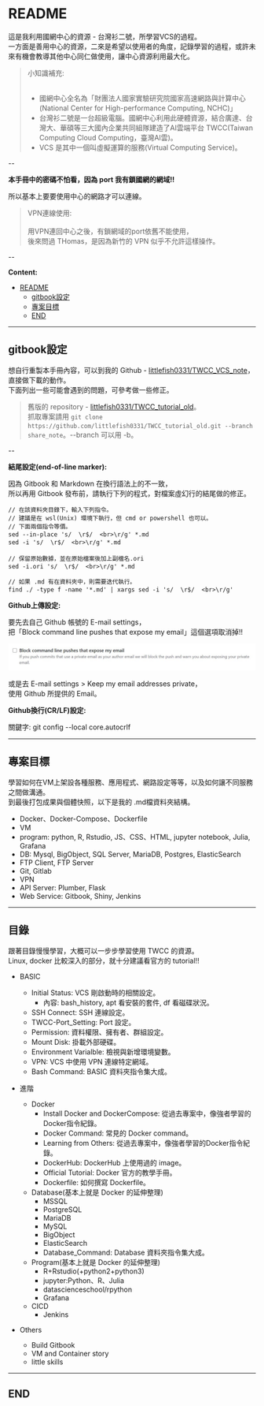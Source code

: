 # README

<!-- X副對員工這麼壞= =，那公司的產品我還不用爆! -->
<!-- 把資源用到大爆炸的那一種XDD~ -->

<!-- 目前規劃將此比較作為第12屆-IT邦幫忙鐵人賽。 -->
<!-- 主軸是教學使用台灣的超級電腦-台灣衫二號TWCC，其底下的虛擬運算資源。 -->
<!-- 次要是學習 Docker 操作，架設自己的雲算環境與服務。 -->

這是我利用國網中心的資源 - 台灣衫二號，所學習VCS的過程。  <br>
一方面是善用中心的資源，二來是希望以使用者的角度，記錄學習的過程，或許未來有機會教導其他中心同仁做使用，讓中心資源利用最大化。

> 小知識補充:  <br>
>  <br>
> - 國網中心全名為「財團法人國家實驗研究院國家高速網路與計算中心(National Center for High-performance Computing, NCHC)」  <br>
> - 台灣衫二號是一台超級電腦。國網中心利用此硬體資源，結合廣達、台灣大、華碩等三大國內企業共同組隊建造了AI雲端平台 TWCC(Taiwan Computing Cloud Computing，臺灣AI雲)。  <br>
> - VCS 是其中一個叫虛擬運算的服務(Virtual Computing Service)。

--

**本手冊中的密碼不怕看，因為 port 我有鎖國網的網域!!**

所以基本上要要使用中心的網路才可以連線。

> VPN連線使用:  <br>
>  <br>
> 用VPN連回中心之後，有鎖網域的port依舊不能使用，  <br>
> 後來問過 THomas，是因為新竹的 VPN 似乎不允許這樣操作。

--

**Content:**

<!-- TOC -->

- [README](#readme)
  - [gitbook設定](#gitbook設定)
  - [專案目標](#專案目標)
  - [END](#end)

<!-- /TOC -->

---

## gitbook設定

想自行重製本手冊內容，可以到我的 Github - [littlefish0331/TWCC_VCS_note](https://github.com/littlefish0331/TWCC_VCS_note)，直接做下載的動作。  <br>
下面列出一些可能會遇到的問題，可參考做一些修正。

> 舊版的 repository - [littlefish0331/TWCC_tutorial_old](https://github.com/littlefish0331/TWCC_tutorial_old)。  <br>
> 抓取專案請用 `git clone https://github.com/littlefish0331/TWCC_tutorial_old.git --branch share_note`。--branch 可以用 -b。

--

**結尾設定(end-of-line marker):**

因為 Gitbook 和 Markdown 在換行語法上的不一致，  <br>
所以再用 Gitbook 發布前，請執行下列的程式，對檔案虛幻行的結尾做的修正。

```{bash}
// 在該資料夾目錄下，輸入下列指令。
// 建議是在 wsl(Unix) 環境下執行，但 cmd or powershell 也可以。
// 下面兩個指令等價。
sed --in-place 's/  \r$/  <br>\r/g' *.md
sed -i 's/  \r$/  <br>\r/g' *.md

// 保留原始數據，並在原始檔案後加上副檔名.ori
sed -i.ori 's/  \r$/  <br>\r/g' *.md
```

```{bash}
// 如果 .md 有在資料夾中，則需要迭代執行。
find ./ -type f -name '*.md' | xargs sed -i 's/  \r$/  <br>\r/g'
```

**Github上傳設定:**

要先去自己 Github 帳號的 E-mail settings，  <br>
把「Block command line pushes that expose my email」這個選項取消掉!!

![github_email_setting_command_line](./image/github_email_setting_command_line.jpg)

或是去 E-mail settings > Keep my email addresses private，  <br>
使用 Github 所提供的 Email。

**Github換行(CR/LF)設定:**

關鍵字: git config --local core.autocrlf

---

## 專案目標

學習如何在VM上架設各種服務、應用程式、網路設定等等，以及如何讓不同服務之間做溝通。  <br>
到最後打包成果與個體快照，以下是我的 .md檔資料夾結構。

- Docker、Docker-Compose、Dockerfile
- VM
- program: python, R, Rstudio, JS、CSS、HTML, jupyter notebook, Julia, Grafana
- DB: Mysql, BigObject, SQL Server, MariaDB, Postgres, ElasticSearch
- FTP Client, FTP Server
- Git, Gitlab
- VPN
- API Server: Plumber, Flask
- Web Service: Gitbook, Shiny, Jenkins

---

## 目錄

跟著目錄慢慢學習，大概可以一步步學習使用 TWCC 的資源。  <br>
Linux, docker 比較深入的部分，就十分建議看官方的 tutorial!!

- BASIC
  - Initial Status: VCS 剛啟動時的相關設定。
    - 內容: bash_history, apt 看安裝的套件, df 看磁碟狀況。
  - SSH Connect: SSH 連線設定。
  - TWCC-Port_Setting: Port 設定。
  - Permission: 資料權限、擁有者、群組設定。
  - Mount Disk: 掛載外部硬碟。
  - Environment Varialble: 檢視與新增環境變數。
  - VPN: VCS 中使用 VPN 連線特定網域。
  - Bash Command: BASIC 資料夾指令集大成。

- 進階
  - Docker
    - Install Docker and DockerCompose: 從過去專案中，像強者學習的Docker指令紀錄。
    - Docker Command: 常見的 Docker command。
    - Learning from Others: 從過去專案中，像強者學習的Docker指令紀錄。
    - DockerHub: DockerHub 上使用過的 image。 
    - Official Tutorial: Docker 官方的教學手冊。
    - Dockerfile: 如何撰寫 Dockerfile。
  - Database(基本上就是 Docker 的延伸整理)
    - MSSQL
    - PostgreSQL
    - MariaDB
    - MySQL
    - BigObject
    - ElasticSearch
    - Database_Command: Database 資料夾指令集大成。
  - Program(基本上就是 Docker 的延伸整理)
    - R+Rstudio(+python2+python3)
    - jupyter:Python、R、Julia
    - datascienceschool/rpython
    - Grafana
  - CICD
    - Jenkins
- Others
  - Build Gitbook
  - VM and Container story
  - little skills

---

## END
